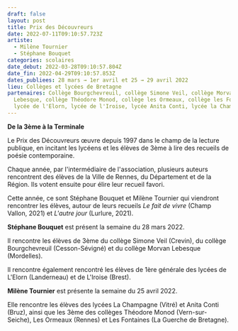 ```yaml
---
draft: false
layout: post
title: Prix des Découvreurs
date: 2022-07-11T09:10:57.723Z
artiste:
  - Milène Tournier
  - Stéphane Bouquet
categories: scolaires
date_debut: 2022-03-28T09:10:57.804Z
date_fin: 2022-04-29T09:10:57.853Z
dates_publiees: 28 mars → 1er avril et 25 → 29 avril 2022
lieu: Collèges et lycées de Bretagne
partenaires: Collège Bourgchevreuil, collège Simone Veil, collège Morvan
  Lebesque, collège Théodore Monod, collège les Ormeaux, collège les Fontaines,
  lycée de l'Elorn, lycée de l'Iroise, lycée Anita Conti, lycée la Champagne
---
```

**De la 3ème à la Terminale**

Le Prix des Découvreurs œuvre depuis 1997 dans le champ de la lecture publique, en incitant les lycéens et les élèves de 3ème à lire des recueils de poésie contemporaine.

Chaque année, par l'intermédiaire de l'association, plusieurs auteurs rencontrent des élèves de la Ville de Rennes, du Département et de la Région. Ils votent ensuite pour élire leur recueil favori.

Cette année, ce sont Stéphane Bouquet et Milène Tournier qui viendront rencontrer les élèves, autour de leurs recueils *Le fait de vivre* (Champ Vallon, 2021) et *L'autre jour* (Lurlure, 2021).

**Stéphane Bouquet** est présent la semaine du 28 mars 2022.

Il rencontre les élèves de 3ème du collège Simone Veil (Crevin), du collège Bourgchevreuil (Cesson-Sévigné) et du collège Morvan Lebesque (Mordelles). 

Il rencontre également rencontré les élèves de 1ère générale des lycées de L'Elorn (Landerneau) et de L'Iroise (Brest).

**Milène Tournier** est présente la semaine du 25 avril 2022.

Elle rencontre les élèves des lycées La Champagne (Vitré) et Anita Conti (Bruz), ainsi que les 3ème des collèges Théodore Monod (Vern-sur-Seiche), Les Ormeaux (Rennes) et Les Fontaines (La Guerche de Bretagne).
